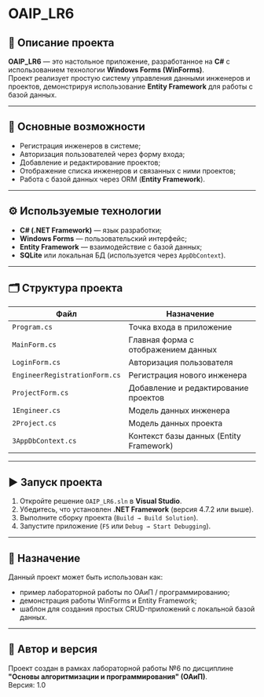 # OAIP_LR6

## 📘 Описание проекта
**OAIP_LR6** — это настольное приложение, разработанное на **C#** с использованием технологии **Windows Forms (WinForms)**.  
Проект реализует простую систему управления данными инженеров и проектов, демонстрируя использование **Entity Framework** для работы с базой данных.

---

## 🧩 Основные возможности
- Регистрация инженеров в системе;  
- Авторизация пользователей через форму входа;  
- Добавление и редактирование проектов;  
- Отображение списка инженеров и связанных с ними проектов;  
- Работа с базой данных через ORM (**Entity Framework**).

---

## ⚙️ Используемые технологии
- **C# (.NET Framework)** — язык разработки;  
- **Windows Forms** — пользовательский интерфейс;  
- **Entity Framework** — взаимодействие с базой данных;  
- **SQLite** или локальная БД (используется через `AppDbContext`).

---

## 🗂️ Структура проекта
| Файл | Назначение |
|------|-------------|
| `Program.cs` | Точка входа в приложение |
| `MainForm.cs` | Главная форма с отображением данных |
| `LoginForm.cs` | Авторизация пользователя |
| `EngineerRegistrationForm.cs` | Регистрация нового инженера |
| `ProjectForm.cs` | Добавление и редактирование проектов |
| `1Engineer.cs` | Модель данных инженера |
| `2Project.cs` | Модель данных проекта |
| `3AppDbContext.cs` | Контекст базы данных (Entity Framework) |

---

## ▶️ Запуск проекта
1. Откройте решение `OAIP_LR6.sln` в **Visual Studio**.  
2. Убедитесь, что установлен **.NET Framework** (версия 4.7.2 или выше).  
3. Выполните сборку проекта (`Build → Build Solution`).  
4. Запустите приложение (`F5` или `Debug → Start Debugging`).

---

## 🧠 Назначение
Данный проект может быть использован как:
- пример лабораторной работы по ОАиП / программированию;  
- демонстрация работы WinForms и Entity Framework;  
- шаблон для создания простых CRUD-приложений с локальной базой данных.

---

## 📅 Автор и версия
Проект создан в рамках лабораторной работы №6 по дисциплине **"Основы алгоритмизации и программирования" (ОАиП)**.  
Версия: 1.0  
